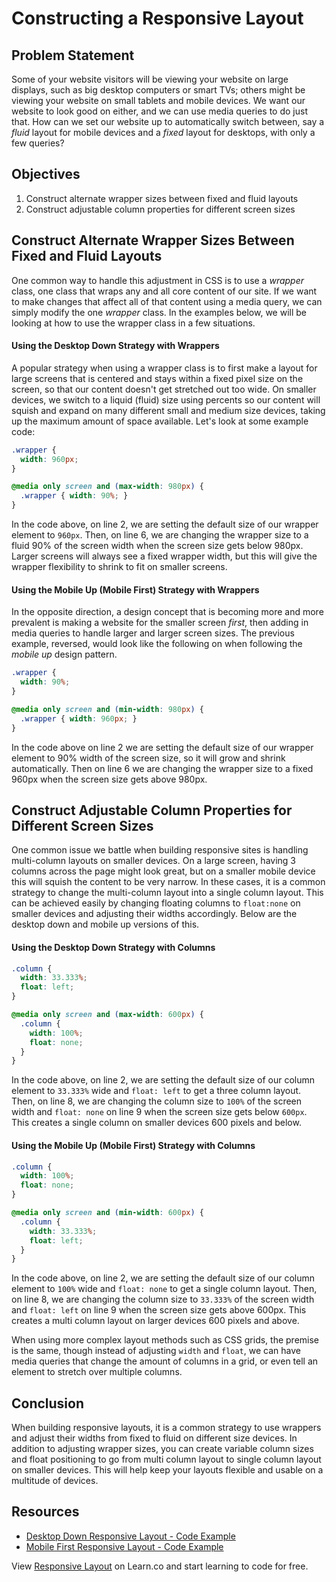 # Constructing a Responsive Layout

## Problem Statement

Some of your website visitors will be viewing your website on large displays,
such as big desktop computers or smart TVs; others might be viewing your website
on small tablets and mobile devices. We want our website to look good on either,
and we can use media queries to do just that. How can we set our website up to
automatically switch between, say a _fluid_ layout for mobile devices and a _fixed_
layout for desktops, with only a few queries?

## Objectives

1. Construct alternate wrapper sizes between fixed and fluid layouts
2. Construct adjustable column properties for different screen sizes

## Construct Alternate Wrapper Sizes Between Fixed and Fluid Layouts

One common way to handle this adjustment in CSS is to use a _wrapper_ class, one
class that wraps any and all core content of our site.  If we want to make
changes that affect all of that content using a media query, we can simply
modify the one _wrapper_ class. In the examples below, we will be looking at how
to use the wrapper class in a few situations.

#### Using the Desktop Down Strategy with Wrappers

A popular strategy when using a wrapper class is to first make a layout for
large screens that is centered and stays within a fixed pixel size on the
screen, so that our content doesn't get stretched out too wide. On smaller
devices, we switch to a liquid (fluid) size using percents so our content will
squish and expand on many different small and medium size devices, taking up the
maximum amount of space available. Let's look at some example code:

```css
.wrapper {
  width: 960px;
}

@media only screen and (max-width: 980px) {
  .wrapper { width: 90%; }
}
```

In the code above, on line 2, we are setting the default size of our wrapper
element to `960px`. Then, on line 6, we are changing the wrapper size to a fluid
90% of the screen width when the screen size gets below 980px. Larger screens
will always see a fixed wrapper width, but this will give the wrapper
flexibility to shrink to fit on smaller screens.

#### Using the Mobile Up (Mobile First) Strategy with Wrappers

In the opposite direction, a design concept that is becoming more and more
prevalent is making a website for the smaller screen _first_, then adding in
media queries to handle larger and larger screen sizes.  The previous example,
reversed, would look like the following on when following the _mobile up_ design
pattern.

```css
.wrapper {
  width: 90%;
}

@media only screen and (min-width: 980px) {
  .wrapper { width: 960px; }
}
```

In the code above on line 2 we are setting the default size of our wrapper
element to 90% width of the screen size, so it will grow and shrink
automatically. Then on line 6 we are changing the wrapper size to a fixed 960px
when the screen size gets above 980px.

## Construct Adjustable Column Properties for Different Screen Sizes 

One common issue we battle when building responsive sites is handling
multi-column layouts on smaller devices. On a large screen, having 3 columns
across the page might look great, but on a smaller mobile device this will
squish the content to be very narrow. In these cases, it is a common strategy to
change the multi-column layout into a single column layout. This can be achieved
easily by changing floating columns to `float:none` on smaller devices and
adjusting their widths accordingly. Below are the desktop down and mobile up
versions of this.

#### Using the Desktop Down Strategy with Columns

```css
.column {
  width: 33.333%;
  float: left;
}

@media only screen and (max-width: 600px) {
  .column {
    width: 100%;
    float: none;
  }
}
```

In the code above, on line 2, we are setting the default size of our column
element to `33.333%` wide and `float: left` to get a three column layout. Then,
on line 8, we are changing the column size to `100%` of the screen width and
`float: none` on line 9 when the screen size gets below `600px`. This creates a
single column on smaller devices 600 pixels and below.

#### Using the Mobile Up (Mobile First) Strategy with Columns

```css
.column {
  width: 100%;
  float: none;
}

@media only screen and (min-width: 600px) {
  .column {
    width: 33.333%;
    float: left;
  }
}
```

In the code above, on line 2, we are setting the default size of our column
element to `100%` wide and `float: none` to get a single column layout. Then, on
line 8, we are changing the column size to `33.333%` of the screen width and
`float: left` on line 9 when the screen size gets above 600px. This creates a
multi column layout on larger devices 600 pixels and above.

When using more complex layout methods such as CSS grids, the premise is the
same, though instead of adjusting `width` and `float`, we can have media queries
that change the amount of columns in a grid, or even tell an element to stretch
over multiple columns.

## Conclusion

When building responsive layouts, it is a common strategy to use wrappers and
adjust their  widths from fixed to fluid on different size devices. In addition
to adjusting wrapper sizes, you can create variable column sizes and float positioning
to go from multi column layout to single column layout on smaller devices. This
will help keep your layouts flexible and usable on a multitude of devices.

## Resources

- [Desktop Down Responsive Layout - Code Example](http://jsfiddle.net/flatiron_school/jERBH/4/)
- [Mobile First Responsive Layout - Code Example](http://jsfiddle.net/flatiron_school/jERBH/5/)

<p data-visibility='hidden'>View <a href='https://learn.co/lessons/responsive-layout'>Responsive Layout</a> on Learn.co and start learning to code for free.</p>
